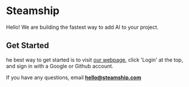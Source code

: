 # Steamship

Hello! We are building the fastest way to add AI to your project.

## Get Started

he best way to get started is to visit [our webpage](https://www.steamship.com), click 'Login' at the top, and sign in with a Google or Github account.

If you have any questions, email **hello@steamship.com**

